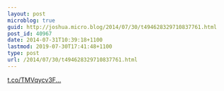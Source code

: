 ```yaml
---
layout: post
microblog: true
guid: http://joshua.micro.blog/2014/07/30/t494628329710837761.html
post_id: 40967
date: 2014-07-31T10:39:18+1100
lastmod: 2019-07-30T17:41:48+1100
type: post
url: /2014/07/30/t494628329710837761.html
---
```

[t.co/TMVqycv3F...](http://t.co/TMVqycv3Fs)

